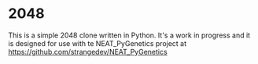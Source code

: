 2048
=====

This is a simple 2048 clone written in Python. It's a work in progress and it is
designed for use with te NEAT_PyGenetics project at https://github.com/strangedev/NEAT_PyGenetics